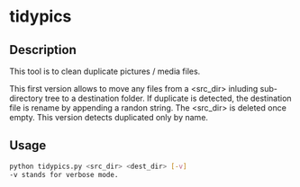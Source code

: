 # tidypics

## Description

This tool is to clean duplicate pictures / media files.

This first version allows to move any files from a <src_dir> inluding sub-directory tree to a destination folder. 
If duplicate is detected, the destination file is rename by appending a randon string.
The <src_dir> is deleted once empty.
This version detects duplicated only by name.

## Usage 
```bash
python tidypics.py <src_dir> <dest_dir> [-v]
-v stands for verbose mode.